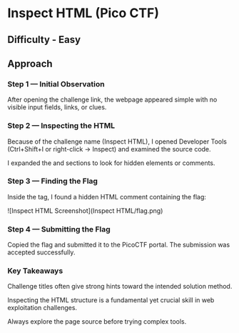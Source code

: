 # Inspect HTML  (Pico CTF)
## Difficulty - Easy
## Approach
### Step 1 — Initial Observation

After opening the challenge link, the webpage appeared simple with no visible input fields, links, or clues.

### Step 2 — Inspecting the HTML

Because of the challenge name (Inspect HTML), I opened Developer Tools (Ctrl+Shift+I or right-click → Inspect) and examined the source code.

I expanded the <html> and <body> sections to look for hidden elements or comments.

### Step 3 — Finding the Flag

Inside the <body> tag, I found a hidden HTML comment containing the flag:
<!-- picoCTF{hidden_flag_here} -->
![Inspect HTML Screenshot](Inspect HTML/flag.png)
### Step 4 — Submitting the Flag

Copied the flag and submitted it to the PicoCTF portal. The submission was accepted successfully.

### Key Takeaways

Challenge titles often give strong hints toward the intended solution method.

Inspecting the HTML structure is a fundamental yet crucial skill in web exploitation challenges.

Always explore the page source before trying complex tools.
